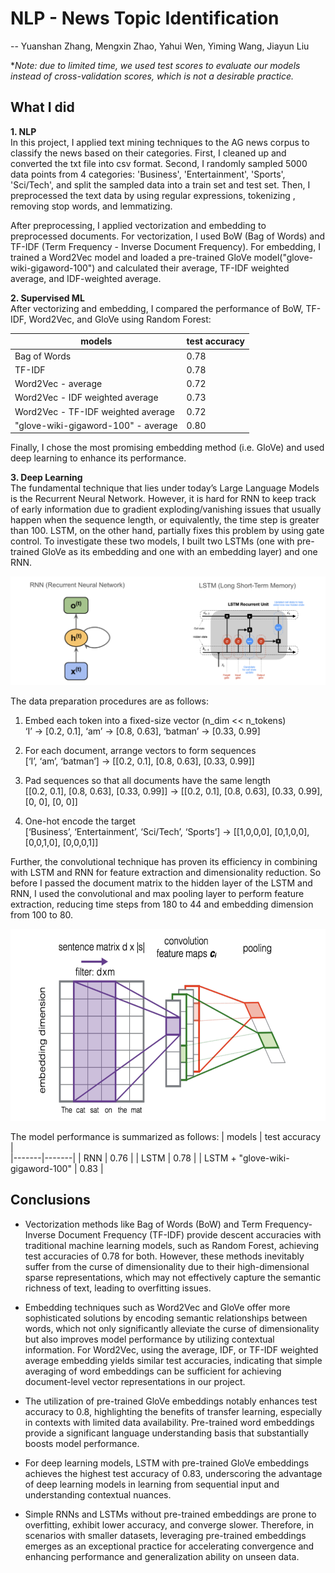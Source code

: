 # NLP - News Topic Identification
-- Yuanshan Zhang, Mengxin Zhao, Yahui Wen, Yiming Wang, Jiayun Liu

**Note: due to limited time, we used test scores to evaluate our models instead of cross-validation scores, which is not a desirable practice.*

## What I did
**1. NLP**\
In this project, I applied text mining techniques to the AG news corpus to classify the news based on their categories. First, I cleaned up and converted the txt file into csv format. Second, I randomly sampled 5000 data points from 4 categories:  'Business', 'Entertainment', 'Sports', 'Sci/Tech', and split the sampled data into a train set and test set. Then, I preprocessed the text data by using regular expressions, tokenizing , removing stop words, and lemmatizing. 

After preprocessing, I applied vectorization and embedding to preprocessed documents. For vectorization, I used BoW (Bag of Words) and TF-IDF (Term Frequency - Inverse Document Frequency). For embedding, I trained a Word2Vec model and loaded a pre-trained GloVe model("glove-wiki-gigaword-100") and calculated their average, TF-IDF weighted average, and IDF-weighted average. 

**2. Supervised ML**\
After vectorizing and embedding, I compared the performance of BoW, TF-IDF, Word2Vec, and GloVe using Random Forest:

| models | test accuracy |                                     
|-------|-------|
| Bag of Words | 0.78 |
| TF-IDF | 0.78 |
| Word2Vec - average | 0.72 |
| Word2Vec - IDF weighted average | 0.73 |
| Word2Vec - TF-IDF weighted average | 0.72 |
| "glove-wiki-gigaword-100" - average | 0.80 |

Finally, I chose the most promising embedding method (i.e. GloVe) and used deep learning to enhance its performance.

**3. Deep Learning**\
The fundamental technique that lies under today’s Large Language Models is the Recurrent Neural Network. However, it is hard for RNN to keep track of early information due to gradient exploding/vanishing issues that usually happen when the sequence length, or equivalently, the time step is greater than 100. LSTM, on the other hand, partially fixes this problem by using gate control. To investigate these two models, I built two LSTMs (one with pre-trained GloVe as its embedding and one with an embedding layer) and one RNN. 

![示例图片](Images/RNN-LSTM.png)

The data preparation procedures are as follows:
1. Embed each token into a fixed-size vector (n_dim << n_tokens)\
‘I’ → [0.2, 0.1], ‘am’ → [0.8, 0.63], ‘batman’ → [0.33, 0.99]

3. For each document, arrange vectors to form sequences\
[‘I’, ‘am’, ‘batman’] → [[0.2, 0.1], [0.8, 0.63], [0.33, 0.99]]

4. Pad sequences so that all documents have the same length\
[[0.2, 0.1], [0.8, 0.63], [0.33, 0.99]] → [[0.2, 0.1], [0.8, 0.63], [0.33, 0.99], [0, 0], [0, 0]]

5. One-hot encode the target\
[‘Business’, ‘Entertainment’, ‘Sci/Tech’, ‘Sports’] → [[1,0,0,0], [0,1,0,0], [0,0,1,0], [0,0,0,1]]

Further, the convolutional technique has proven its efficiency in combining with LSTM and RNN for feature extraction and dimensionality reduction. So before I passed the document matrix to the hidden layer of the LSTM and RNN, I used the convolutional and max pooling layer to perform feature extraction, reducing time steps from 180 to 44 and embedding dimension from 100 to 80.

<img src="Images/Convolution-Maxpooling.png" alt="示例图片" width="620" height="307">

The model performance is summarized as follows:
| models | test accuracy |                                     
|-------|-------|
| RNN | 0.76 |
| LSTM | 0.78 |
| LSTM + "glove-wiki-gigaword-100" | 0.83 |

## Conclusions
- Vectorization methods like Bag of Words (BoW) and Term Frequency-Inverse Document Frequency (TF-IDF) provide descent accuracies with traditional machine learning models, such as Random Forest, achieving test accuracies of 0.78 for both. However, these methods inevitably suffer from the curse of dimensionality due to their high-dimensional sparse representations, which may not effectively capture the semantic richness of text, leading to overfitting issues.

- Embedding techniques such as Word2Vec and GloVe offer more sophisticated solutions by encoding semantic relationships between words, which not only significantly alleviate the curse of dimensionality but also improves model performance by utilizing contextual information. For Word2Vec, using the average, IDF, or TF-IDF weighted average embedding yields similar test accuracies, indicating that simple averaging of word embeddings can be sufficient for achieving document-level vector representations in our project.

- The utilization of pre-trained GloVe embeddings notably enhances test accuracy to 0.8, highlighting the benefits of transfer learning, especially in contexts with limited data availability. Pre-trained word embeddings provide a significant language understanding basis that substantially boosts model performance.

- For deep learning models, LSTM with pre-trained GloVe embeddings achieves the highest test accuracy of 0.83, underscoring the advantage of deep learning models in learning from sequential input and understanding contextual nuances.

- Simple RNNs and LSTMs without pre-trained embeddings are prone to overfitting, exhibit lower accuracy, and converge slower. Therefore, in scenarios with smaller datasets, leveraging pre-trained embeddings emerges as an exceptional practice for accelerating convergence and enhancing performance and generalization ability on unseen data.

